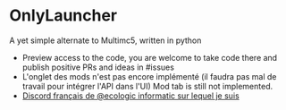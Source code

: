 # OnlyLauncher
 A yet simple alternate to Multimc5, written in python

- Preview access to the code, you are welcome to take code there and publish positive PRs and ideas in #issues
- L'onglet des mods n'est pas encore implémenté (il faudra pas mal de travail pour intégrer l'API dans l'UI)
  Mod tab is still not implemented.
- [Discord français de @ecologic informatic sur lequel je suis](https://discord.gg/PNJTQzsv)
